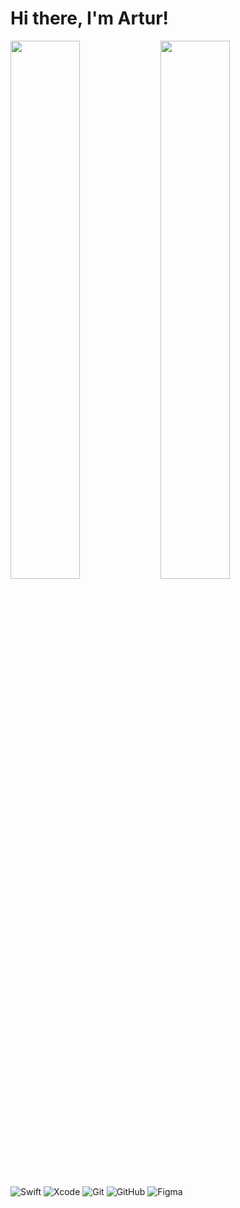# Hi there, I'm Artur! 
<img align="left" width="47%" src="https://github-readme-stats.vercel.app/api?username=ArturKozik&show_icons=true&theme=radical" />
<img align="left" width="47%" src="https://github-readme-stats.vercel.app/api/top-langs/?username=ArturKozik&layout=compact)](https://github.com/ArturKozik/github-readme-stats" />

![Swift](https://img.shields.io/badge/swift-F54A2A?style=for-the-badge&logo=swift&logoColor=white)
![Xcode](https://img.shields.io/badge/Xcode-007ACC?style=for-the-badge&logo=Xcode&logoColor=white)
![Git](https://img.shields.io/badge/git-%23F05033.svg?style=for-the-badge&logo=git&logoColor=white)
![GitHub](https://img.shields.io/badge/github-%23121011.svg?style=for-the-badge&logo=github&logoColor=white)
![Figma](https://img.shields.io/badge/figma-%23F24E1E.svg?style=for-the-badge&logo=figma&logoColor=white)



